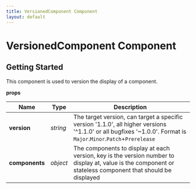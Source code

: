 ```yaml
---
title: VersionedComponent Component
layout: default
---
```


# VersionedComponent Component

## Getting Started

This component is used to version the display of a component.

__props__

| Name | Type | Description |
| --- | --- | --- |
| __version__ | _string_ | The target version, can target a specific version '1.1.0', all higher versions '^1.1.0' or all bugfixes '~1.0.0'. Format is `Major`.`Minor`.`Patch`+`Prerelease` |
| __components__ | _object_ | The components to display at each version, key is the version number to display at, value is the component or stateless component that should be displayed |
